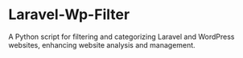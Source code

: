 # Laravel-Wp-Filter
A Python script for filtering and categorizing Laravel and WordPress websites, enhancing website analysis and management.
